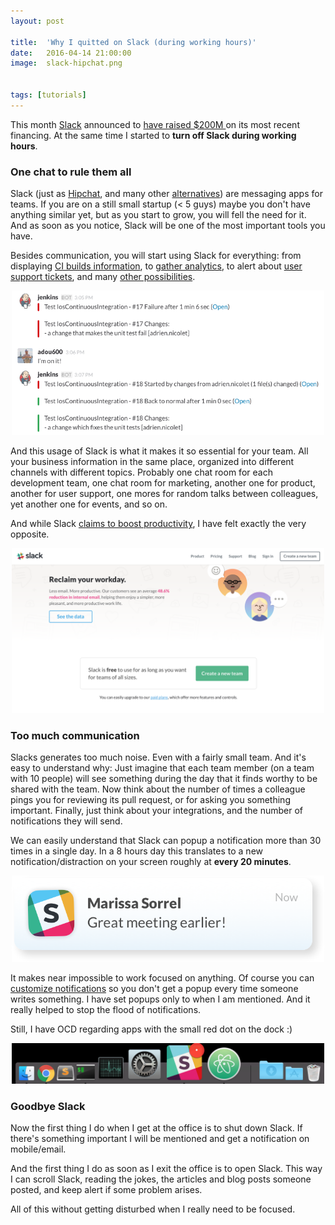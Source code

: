 ```yaml
---
layout: post

title:  'Why I quitted on Slack (during working hours)'
date:   2016-04-14 21:00:00
image:  slack-hipchat.png


tags: [tutorials]
---
```

<span class="dropcap">T</span>his month [Slack](https://slack.com/) announced to [have raised $200M ](http://www.nytimes.com/2016/04/02/technology/slack-a-leading-unicorn-raises-200-million-in-new-financing.html?_r=0) on its most recent financing. At the same time I started to **turn off Slack during working hours**.

### One chat to rule them all

Slack (just as [Hipchat](https://www.hipchat.com/), and many other [alternatives](http://blog.capterra.com/the-top-13-slack-alternatives/)) are messaging apps for teams. If you are on a still small startup (< 5 guys) maybe you don't have anything similar yet, but as you start to grow, you will fell the need for it. And as soon as you notice, Slack will be one of the most important tools you have.

Besides communication, you will start using Slack for everything: from displaying [CI builds information](https://wiki.jenkins-ci.org/display/JENKINS/Slack+Plugin), to [gather analytics](https://slack.com/apps/A0GP9E18S-statsbot), to alert about [user support tickets](https://www.zendesk.com/apps/slack/), and many [other possibilities](https://slack.com/apps).

<p align='center'><img src='/assets/img/jenkins-slack-notification2.png' alt='Slack homepage' title='Slack homepage' width='500px'/></p>

And this usage of Slack is what it makes it so essential for your team. All your business information in the same place, organized into different channels with different topics. Probably one chat room for each development team, one chat room for marketing, another one for product, another for user support, one mores for random talks between colleagues, yet another one for events, and so on.

And while Slack [claims to boost productivity](https://slack.com/is#try), I have felt exactly the very opposite.

<p align='center'><img src='/assets/img/slack-productivity.png' alt='Slack homepage' title='Slack homepage' width='500px'/></p>

### Too much communication

Slacks generates too much noise. Even with a fairly small team. And it's easy to understand why: Just imagine that each team member (on a team with 10 people) will see something during the day that it finds worthy to be shared with the team. Now think about the number of times a colleague pings you for reviewing its pull request, or for asking you something important. Finally, just think about your integrations, and the number of notifications they will send.

We can easily understand that Slack can popup a notification more than 30 times in a single day. In a 8 hours day this translates to a new notification/distraction on your screen roughly at **every 20 minutes**.

<p align='center'><img src='/assets/img/slack-notification.png' alt='Slack notification' title='Slack notification' width='500px'/></p>

It makes near impossible to work focused on anything. Of course you can [customize notifications](https://get.slack.help/hc/en-us/articles/201895138-Understanding-Slack-notifications) so you don't get a popup every time someone writes something. I have set popups only to when I am mentioned. And it really helped to stop the flood of notifications.

Still, I have OCD regarding apps with the small red dot on the dock :)

<p align='center'><img src='/assets/img/slack-dock-notification.png' alt='Slack dock notification' title='Slack dock notification' width='500px'/></p>

### Goodbye Slack

Now the first thing I do when I get at the office is to shut down Slack. If there's something important I will be mentioned and get a notification on mobile/email.

And the first thing I do as soon as I exit the office is to open Slack. This way I can scroll Slack, reading the jokes, the articles and blog posts someone posted, and keep alert if some problem arises.

All of this without getting disturbed when I really need to be focused.
